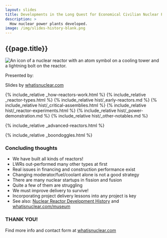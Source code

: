```yaml
---
layout: slides
title: Developments in the Long Quest for Economical Civilian Nuclear Power
description: >
  How nuclear power plants developed.
image: /img/slides-history-blank.png
---
```


<section>
  <h2 id="pres-title">{{page.title}}</h2>
  <img src="/img/reactor_web.svg" class="img-fluid w-25 " alt="An icon of a
  nuclear reactor with an atom symbol on a cooling tower and a lightning bolt on
  the reactor." {% imagesize img/reactor_web.svg:props %} />
  <p id="presenter-c" class="frontmatter small">
    Presented by: <span id="presenter"></span>
  </p>
  <p id="event-c" class="frontmatter small"><span id="event"></span></p>
  <p class="frontmatter small"><span id="date"></span></p>
  <p class="attribution">
    Slides by
    <a href="/slides.html">whatisnuclear.com</a>
  </p>
</section>

<!-- prettier-ignore -->
{% include_relative _how-reactors-work.html %}
{% include_relative _reactor-types.html %}
{% include_relative hist/_early-reactors.md %}
{% include_relative hist/_critical-assemblies.html %}
{% include_relative hist/_reactor-experiments.html %}
{% include_relative hist/_power-demonstration.md %}
{% include_relative hist/_other-notables.md %}

<!-- {% include_relative _status-of-nuclear.html %} -->

{% include_relative _advanced-reactors.html %}

<!-- {% include_relative _startups.html %} -->

{% include_relative _boondoggles.html %}

  <section>
    <h3>Concluding thoughts</h3>
    <ul>
      <li>We have built all kinds of reactors!</li>
      <li>LWRs out-performed many other types at first</li>
      <li>Real issues in financing and construction performance exist</li>
      <li>Changing moderator/fuel/coolant alone is not a good strategy</li>
      <li>There are many nuclear startups in fission and fusion</li>
      <li>Quite a few of them are struggling</li>
      <li>We must improve delivery to survive!</li>
      <li>Incorporating project delivery lessons into any project is key</li>
      <li>See also: <a href="/reactor_history.html">Nuclear Reactor Development 
      History</a> and <a href="/museum">whatisnuclear.com/museum</a></li>
    </ul>
    <aside class="notes"></aside>
  </section>

<section>
  <h3 class="r-fit-text">THANK YOU!</h3>
  <p>
    Find more info and contact form at
    <a href="https://whatisnuclear.com/reactor_history.html"
      >whatisnuclear.com</a
    >
  </p>
  <aside class="notes"></aside>
</section>

<script>
  let now = new Date();
  let event = document.getElementById("event");
  let eventC = document.getElementById("event-c");
  let presenter = document.getElementById("presenter");
  let presenterC = document.getElementById("presenter-c");
  let date = document.getElementById("date");
  let title = document.getElementById("pres-title");

  function setInputVals() {
    // These can all be passed in as query params
    const input = new URLSearchParams(window.location.search);
    event.innerText = input.get("event") || "";
    presenter.innerText = input.get("presenter") || "";
    date.innerText = input.get("date") || now.toLocaleDateString();
    title.innerText = input.get("title") || "{{ page.title }}";

    if (!presenter.innerText) {
      presenterC.style.visibility = "hidden";
    }
    if (!event.innerText) {
      eventC.style.visibility = "hidden";
    }
  }

  setInputVals();
</script>
